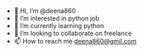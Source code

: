 - 👋 Hi, I’m @deena860
- 👀 I’m interested in python job
- 🌱 I’m currently learning python
- 💞️ I’m looking to collaborate on freelance 
- 📫 How to reach me deena860@gmil.com

<!---
deena860/deena860 is a ✨ special ✨ repository because its `README.md` (this file) appears on your GitHub profile.
You can click the Preview link to take a look at your changes.
--->
